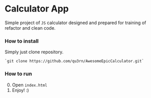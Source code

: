 # Calculator App 

Simple project of `JS` calculator designed and prepared for training of refactor and clean code.  
  
    
  
### How to install  

  Simply just clone repository.  
  
    `git clone https://github.com/qu3rn/AwesomeEpicCalculator.git`  

### How to run

  00. Open `index.html`
  1. Enjoy! :) 

